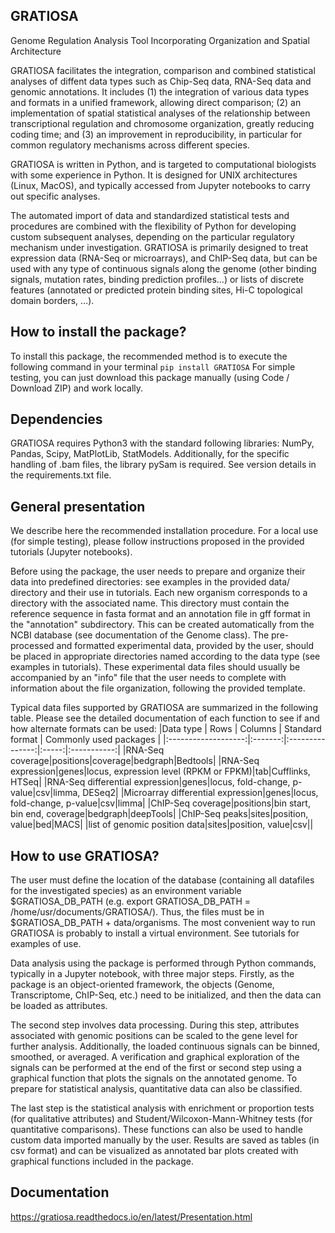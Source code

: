 GRATIOSA
--------
Genome Regulation Analysis Tool Incorporating Organization and Spatial Architecture

GRATIOSA facilitates the integration, comparison and combined statistical analyses of diffent data types such as Chip-Seq data, RNA-Seq data and genomic annotations. It includes (1) the integration of various data types and formats in a unified framework, allowing direct comparison; (2) an implementation of spatial statistical analyses of the relationship between transcriptional regulation and chromosome organization, greatly reducing coding time; and (3) an improvement in reproducibility, in particular for common regulatory mechanisms across different species.

GRATIOSA is written in Python, and is targeted to computational biologists with some experience in Python. It is designed for UNIX architectures (Linux, MacOS), and typically accessed from Jupyter notebooks to carry out specific analyses. 

The automated import of data and standardized statistical tests and procedures are combined with the flexibility of Python for developing custom subsequent analyses, depending on the particular regulatory mechanism under investigation. GRATIOSA is primarily designed to treat expression data (RNA-Seq or microarrays), and ChIP-Seq data, but can be used with any type of continuous signals along the genome (other binding signals, mutation rates, binding prediction profiles…) or lists of discrete features (annotated or predicted protein binding sites, Hi-C topological domain borders, …). 

How to install the package? 
---------------------------
To install this package, the recommended method is to execute the following command in your terminal 
`pip install GRATIOSA`
For simple testing, you can just download this package manually (using Code / Download ZIP) and work locally. 

Dependencies
------------
GRATIOSA requires Python3 with the standard following libraries: NumPy, Pandas, Scipy, MatPlotLib, StatModels. Additionally, for the specific handling of .bam files, the library pySam is required. See version details in the requirements.txt file.

General presentation 
--------------------
We describe here the recommended installation procedure. For a local use (for simple testing), please follow instructions proposed in the provided tutorials (Jupyter notebooks). 

Before using the package, the user needs to prepare and organize their data into predefined directories: see examples in the provided data/ directory and their use in tutorials. Each new organism corresponds to a directory with the associated name.  This directory must contain the reference sequence in fasta format and an annotation file in gff format in the "annotation" subdirectory. This can be created automatically from the NCBI database (see documentation of the Genome class). The pre-processed and formatted experimental data, provided by the user, should be placed in appropriate directories named according to the data type (see examples in tutorials). These experimental data files should usually be accompanied by an "info" file that the user needs to complete with information about the file organization, following the provided template.

Typical data files supported by GRATIOSA are summarized in the following table. Please see the detailed documentation of each function to see if and how alternate formats can be used:
|Data type | Rows | Columns | Standard format | Commonly used packages |
|:-------------------:|:-------:|:---------------:|:-----:|:-----------:|
|RNA-Seq coverage|positions|coverage|bedgraph|Bedtools|
|RNA-Seq expression|genes|locus, expression level (RPKM or FPKM)|tab|Cufflinks, HTSeq|
|RNA-Seq differential expression|genes|locus, fold-change, p-value|csv|limma, DESeq2|
|Microarray differential expression|genes|locus, fold-change, p-value|csv|limma|
|ChIP-Seq coverage|positions|bin start, bin end, coverage|bedgraph|deepTools|
|ChIP-Seq peaks|sites|position, value|bed|MACS|
|list of genomic position data|sites|position, value|csv||

How to use GRATIOSA?
------------------------
The user must define the location of the database (containing all datafiles for the investigated species) as an environment variable \$GRATIOSA_DB_PATH (e.g. export GRATIOSA_DB_PATH = /home/usr/documents/GRATIOSA/). Thus, the files must be in \$GRATIOSA_DB_PATH + data/organisms. The most convenient way to run GRATIOSA is probably to install a virtual environment. See tutorials for examples of use. 

Data analysis using the package is performed through Python commands, typically in a Jupyter notebook, with three major steps. Firstly, as the package is an object-oriented framework, the objects (Genome, Transcriptome, ChIP-Seq, etc.) need to be initialized, and then the data can be loaded as attributes. 

The second step involves data processing. During this step, attributes associated with genomic positions can be scaled to the gene level for further analysis. Additionally, the loaded continuous signals can be binned, smoothed, or averaged. A verification and graphical exploration of the signals can be performed at the end of the first or second step using a graphical function that plots the signals on the annotated genome. To prepare for statistical analysis, quantitative data can also be classified.

The last step is the statistical analysis with enrichment or proportion tests (for qualitative attributes) and Student/Wilcoxon-Mann-Whitney tests (for quantitative comparisons). These functions can also be used to handle custom data imported manually by the user. Results are saved as tables (in csv format) and can be visualized as annotated bar plots created with graphical functions included in the package. 


Documentation
-------------
https://gratiosa.readthedocs.io/en/latest/Presentation.html
